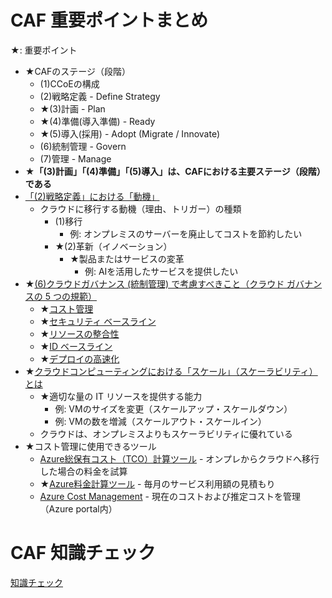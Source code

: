 # CAF 重要ポイントまとめ

★: 重要ポイント

- ★CAFのステージ（段階）
  - (1)CCoEの構成
  - (2)戦略定義 - Define Strategy
  - ★(3)計画 - Plan
  - ★(4)準備(導入準備) - Ready
  - ★(5)導入(採用) - Adopt (Migrate / Innovate)
  - (6)統制管理 - Govern
  - (7)管理 - Manage
- **★「(3)計画」「(4)準備」「(5)導入」は、CAFにおける主要ステージ（段階）である**
- [「(2)戦略定義」における「動機」](https://docs.microsoft.com/ja-jp/azure/cloud-adoption-framework/strategy/motivations)
  - クラウドに移行する動機（理由、トリガー）の種類
    - (1)移行
      - 例: オンプレミスのサーバーを廃止してコストを節約したい
    - ★(2)革新（イノベーション）
      - ★製品またはサービスの変革
        - 例: AIを活用したサービスを提供したい
- ★[(6)クラウドガバナンス (統制管理) で考慮すべきこと（クラウド ガバナンスの 5 つの規範）](https://docs.microsoft.com/ja-jp/azure/cloud-adoption-framework/govern/methodology#envision-an-end-state)
  - ★[コスト管理](https://docs.microsoft.com/ja-jp/azure/cloud-adoption-framework/govern/cost-management/)
  - ★[セキュリティ ベースライン](https://docs.microsoft.com/ja-jp/azure/cloud-adoption-framework/govern/security-baseline/)
  - ★[リソースの整合性](https://docs.microsoft.com/ja-jp/azure/cloud-adoption-framework/govern/resource-consistency/)
  - ★[ID ベースライン](https://docs.microsoft.com/ja-jp/azure/cloud-adoption-framework/govern/identity-baseline/)
  - ★[デプロイの高速化](https://docs.microsoft.com/ja-jp/azure/cloud-adoption-framework/govern/deployment-acceleration/)
- ★[クラウドコンピューティングにおける「スケール」（スケーラビリティ）とは](https://azure.microsoft.com/ja-jp/overview/scaling-out-vs-scaling-up/#overview)
  - ★適切な量の IT リソースを提供する能力
    - 例: VMのサイズを変更（スケールアップ・スケールダウン）
    - 例: VMの数を増減（スケールアウト・スケールイン）
  - クラウドは、オンプレミスよりもスケーラビリティに優れている
- ★コスト管理に使用できるツール
    - [Azure総保有コスト（TCO）計算ツール](https://azure.microsoft.com/ja-jp/pricing/tco/calculator/) - オンプレからクラウドへ移行した場合の料金を試算
    - ★[Azure料金計算ツール](https://azure.microsoft.com/ja-jp/pricing/calculator/) - 毎月のサービス利用額の見積もり
    - [Azure Cost Management](https://docs.microsoft.com/ja-jp/azure/cost-management-billing/understand/plan-manage-costs#costs) - 現在のコストおよび推定コストを管理（Azure portal内）

# CAF 知識チェック

[知識チェック](https://docs.microsoft.com/ja-jp/learn/modules/microsoft-cloud-adoption-framework-for-azure/8-knowledge-check)

